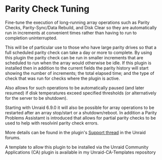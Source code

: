 # Parity Check Tuning  

Fine-tune the execution of long-running array operations such as Parity Checks, Parity-Sync/Data Rebuild, and Disk Clear so they are automatically run in increments at convenient times rather than having to run to completion uninterrupted.

This will be of particular use to those who have large parity drives so that a full scheduled parity check can take a day or more to complete.   By using this plugin the parity check can be run in smaller increments that are scheduled to run when the array would otherwise be idle.  If this plugin is installed then in addition to the current fields the parity history will start showing the number of increments; the total elapsed time; and the type of check that was run for checks where the plugin is active.

Also allows for such operations to be automatically paused (and later resumed) if disk temperatures exceed specified thresholds (or alternatively for the server to be shutdown).

Starting with Unraid 6.9.0 it will also be possible for array operations to be restarted after an array stop/start or a shutdown/reboot.  In addition a Parity Problems Assistamt is introduced that allows for partial parity checks to be used to help with resolvinl parity check errors.
  
More details can be found in the plugin's [Support thread](https://forums.unraid.net/topic/78394-plugin-parity-check-tuning/) in the Unraid forums.

A template to allow this plugin to be installed via the Unraid Community Applications (CA) plugin is available in my Unraid-CA-Templates repository
